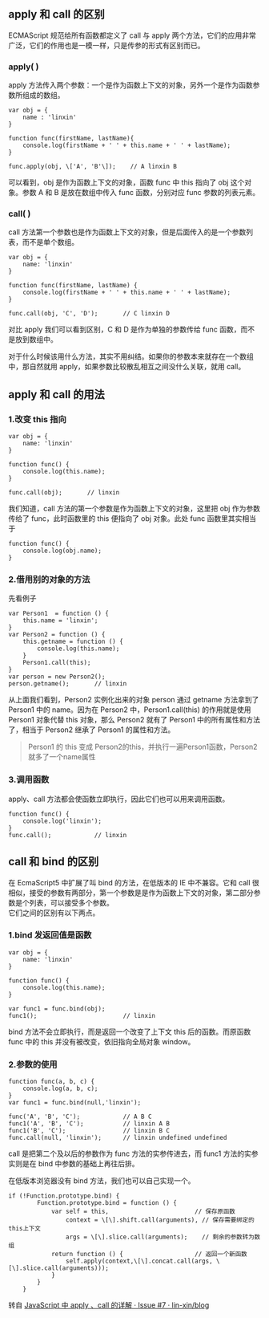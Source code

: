 ## apply 和 call 的区别

ECMAScript 规范给所有函数都定义了 call 与 apply 两个方法，它们的应用非常广泛，它们的作用也是一模一样，只是传参的形式有区别而已。

### apply( )

apply 方法传入两个参数：一个是作为函数上下文的对象，另外一个是作为函数参数所组成的数组。

```
var obj = {
    name : 'linxin'
}

function func(firstName, lastName){
    console.log(firstName + ' ' + this.name + ' ' + lastName);
}

func.apply(obj, \['A', 'B'\]);    // A linxin B
```

可以看到，obj 是作为函数上下文的对象，函数 func 中 this 指向了 obj 这个对象。参数 A 和 B 是放在数组中传入 func 函数，分别对应 func 参数的列表元素。

### call( )

call 方法第一个参数也是作为函数上下文的对象，但是后面传入的是一个参数列表，而不是单个数组。

```
var obj = {
    name: 'linxin'
}

function func(firstName, lastName) {
    console.log(firstName + ' ' + this.name + ' ' + lastName);
}

func.call(obj, 'C', 'D');       // C linxin D
```

对比 apply 我们可以看到区别，C 和 D 是作为单独的参数传给 func 函数，而不是放到数组中。

对于什么时候该用什么方法，其实不用纠结。如果你的参数本来就存在一个数组中，那自然就用 apply，如果参数比较散乱相互之间没什么关联，就用 call。

apply 和 call 的用法
----------------

### 1.改变 this 指向

```
var obj = {
    name: 'linxin'
}

function func() {
    console.log(this.name);
}

func.call(obj);       // linxin
```

我们知道，call 方法的第一个参数是作为函数上下文的对象，这里把 obj 作为参数传给了 func，此时函数里的 this 便指向了 obj 对象。此处 func 函数里其实相当于

```
function func() {
    console.log(obj.name);
}
```

### 2.借用别的对象的方法

先看例子

```
var Person1  = function () {
    this.name = 'linxin';
}
var Person2 = function () {
    this.getname = function () {
        console.log(this.name);
    }
    Person1.call(this);
}
var person = new Person2();
person.getname();       // linxin
```

从上面我们看到，Person2 实例化出来的对象 person 通过 getname 方法拿到了 Person1 中的 name。因为在 Person2 中，Person1.call(this) 的作用就是使用 Person1 对象代替 this 对象，那么 Person2 就有了 Person1 中的所有属性和方法了，相当于 Person2 继承了 Person1 的属性和方法。

> Person1 的 this 变成 Person2的this，并执行一遍Person1函数，Person2就多了一个name属性 

### 3.调用函数

apply、call 方法都会使函数立即执行，因此它们也可以用来调用函数。

```
function func() {
    console.log('linxin');
}
func.call();            // linxin
```

call 和 bind 的区别
---------------

在 EcmaScript5 中扩展了叫 bind 的方法，在低版本的 IE 中不兼容。它和 call 很相似，接受的参数有两部分，第一个参数是是作为函数上下文的对象，第二部分参数是个列表，可以接受多个参数。  
它们之间的区别有以下两点。

### 1.bind 发返回值是函数

```
var obj = {
    name: 'linxin'
}

function func() {
    console.log(this.name);
}

var func1 = func.bind(obj);
func1();                        // linxin
```

bind 方法不会立即执行，而是返回一个改变了上下文 this 后的函数。而原函数 func 中的 this 并没有被改变，依旧指向全局对象 window。

### 2.参数的使用

```
function func(a, b, c) {
    console.log(a, b, c);
}
var func1 = func.bind(null,'linxin');

func('A', 'B', 'C');            // A B C
func1('A', 'B', 'C');           // linxin A B
func1('B', 'C');                // linxin B C
func.call(null, 'linxin');      // linxin undefined undefined
```

call 是把第二个及以后的参数作为 func 方法的实参传进去，而 func1 方法的实参实则是在 bind 中参数的基础上再往后排。

在低版本浏览器没有 bind 方法，我们也可以自己实现一个。

```
if (!Function.prototype.bind) {
        Function.prototype.bind = function () {
            var self = this,                        // 保存原函数
                context = \[\].shift.call(arguments), // 保存需要绑定的this上下文
                args = \[\].slice.call(arguments);    // 剩余的参数转为数组
            return function () {                    // 返回一个新函数
                self.apply(context,\[\].concat.call(args, \[\].slice.call(arguments)));
            }
        }
    }
```
转自 [JavaScript 中 apply 、call 的详解 · Issue #7 · lin-xin/blog](https://github.com/lin-xin/blog/issues/7)
